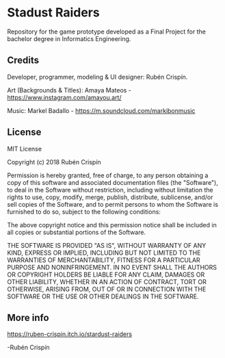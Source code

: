 # Stadust Raiders
Repository for the game prototype developed as a Final Project for the bachelor degree in Informatics Engineering. 

## Credits
Developer, programmer, modeling & UI designer: 
Rubén Crispín.

Art (Backgrounds & Titles): 
Amaya Mateos - https://www.instagram.com/amayou.art/

Music: 
Markel Badallo - https://m.soundcloud.com/markibonmusic

## License
MIT License

Copyright (c) 2018 Rubén Crispín

Permission is hereby granted, free of charge, to any person obtaining a copy
of this software and associated documentation files (the "Software"), to deal
in the Software without restriction, including without limitation the rights
to use, copy, modify, merge, publish, distribute, sublicense, and/or sell
copies of the Software, and to permit persons to whom the Software is
furnished to do so, subject to the following conditions:

The above copyright notice and this permission notice shall be included in all
copies or substantial portions of the Software.

THE SOFTWARE IS PROVIDED "AS IS", WITHOUT WARRANTY OF ANY KIND, EXPRESS OR
IMPLIED, INCLUDING BUT NOT LIMITED TO THE WARRANTIES OF MERCHANTABILITY,
FITNESS FOR A PARTICULAR PURPOSE AND NONINFRINGEMENT. IN NO EVENT SHALL THE
AUTHORS OR COPYRIGHT HOLDERS BE LIABLE FOR ANY CLAIM, DAMAGES OR OTHER
LIABILITY, WHETHER IN AN ACTION OF CONTRACT, TORT OR OTHERWISE, ARISING FROM,
OUT OF OR IN CONNECTION WITH THE SOFTWARE OR THE USE OR OTHER DEALINGS IN THE
SOFTWARE.

## More info
https://ruben-crispin.itch.io/stardust-raiders

-Rubén Crispín


